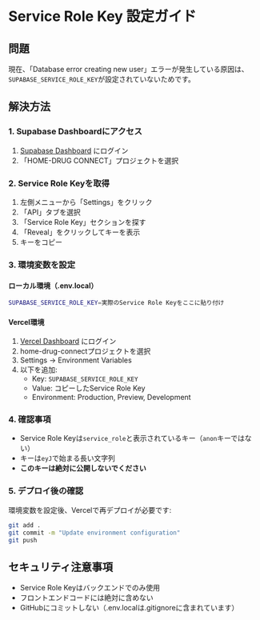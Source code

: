 # Service Role Key 設定ガイド

## 問題
現在、「Database error creating new user」エラーが発生している原因は、`SUPABASE_SERVICE_ROLE_KEY`が設定されていないためです。

## 解決方法

### 1. Supabase Dashboardにアクセス
1. [Supabase Dashboard](https://app.supabase.com) にログイン
2. 「HOME-DRUG CONNECT」プロジェクトを選択

### 2. Service Role Keyを取得
1. 左側メニューから「Settings」をクリック
2. 「API」タブを選択
3. 「Service Role Key」セクションを探す
4. 「Reveal」をクリックしてキーを表示
5. キーをコピー

### 3. 環境変数を設定

#### ローカル環境（.env.local）
```bash
SUPABASE_SERVICE_ROLE_KEY=実際のService Role Keyをここに貼り付け
```

#### Vercel環境
1. [Vercel Dashboard](https://vercel.com) にログイン
2. home-drug-connectプロジェクトを選択
3. Settings → Environment Variables
4. 以下を追加:
   - Key: `SUPABASE_SERVICE_ROLE_KEY`
   - Value: コピーしたService Role Key
   - Environment: Production, Preview, Development

### 4. 確認事項
- Service Role Keyは`service_role`と表示されているキー（`anon`キーではない）
- キーは`eyJ`で始まる長い文字列
- **このキーは絶対に公開しないでください**

### 5. デプロイ後の確認
環境変数を設定後、Vercelで再デプロイが必要です:
```bash
git add .
git commit -m "Update environment configuration"
git push
```

## セキュリティ注意事項
- Service Role Keyはバックエンドでのみ使用
- フロントエンドコードには絶対に含めない
- GitHubにコミットしない（.env.localは.gitignoreに含まれています）